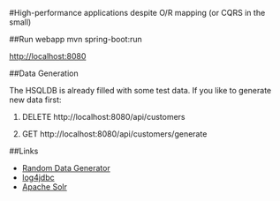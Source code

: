 #High-performance applications despite O/R mapping (or CQRS in the small)

##Run webapp
mvn spring-boot:run

[http://localhost:8080](http://localhost:8080)

##Data Generation

The HSQLDB is already filled with some test data. If you like to generate new data first:

1. DELETE http://localhost:8080/api/customers

2. GET http://localhost:8080/api/customers/generate

##Links
- [Random Data Generator](https://code.google.com/p/random-data-generator/)
- [log4jdbc](https://code.google.com/p/log4jdbc-log4j2/)
- [Apache Solr](http://lucene.apache.org/solr/)

